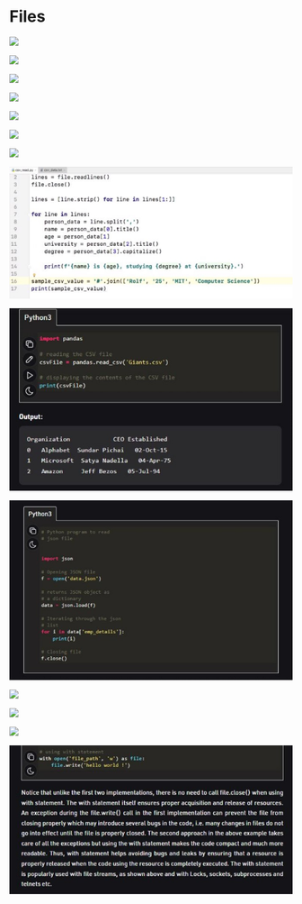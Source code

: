 ﻿# Files

![](./readme/Aspose.Words.875ac4a6-c5b2-44ac-aeb7-246f9d21aaaf.001.png)

![](./readme/Aspose.Words.875ac4a6-c5b2-44ac-aeb7-246f9d21aaaf.002.png)

![](./readme/Aspose.Words.875ac4a6-c5b2-44ac-aeb7-246f9d21aaaf.003.png)

![](./readme/Aspose.Words.875ac4a6-c5b2-44ac-aeb7-246f9d21aaaf.004.png)

![](./readme/Aspose.Words.875ac4a6-c5b2-44ac-aeb7-246f9d21aaaf.005.png)

![](./readme/Aspose.Words.875ac4a6-c5b2-44ac-aeb7-246f9d21aaaf.006.png)

![](./readme/Aspose.Words.875ac4a6-c5b2-44ac-aeb7-246f9d21aaaf.007.png)

![](./readme/Aspose.Words.875ac4a6-c5b2-44ac-aeb7-246f9d21aaaf.008.jpeg)

![](./readme/Aspose.Words.875ac4a6-c5b2-44ac-aeb7-246f9d21aaaf.009.jpeg)

![](./readme/Aspose.Words.875ac4a6-c5b2-44ac-aeb7-246f9d21aaaf.010.jpeg)

![](./readme/Aspose.Words.875ac4a6-c5b2-44ac-aeb7-246f9d21aaaf.011.png)

![](./readme/Aspose.Words.875ac4a6-c5b2-44ac-aeb7-246f9d21aaaf.012.png)

![](./readme/Aspose.Words.875ac4a6-c5b2-44ac-aeb7-246f9d21aaaf.013.png)

![](./readme/Aspose.Words.875ac4a6-c5b2-44ac-aeb7-246f9d21aaaf.014.jpeg)
